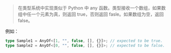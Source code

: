 <!--
 * @Author: xiongfeng '343138759@qq.com'
 * @Date: 2022-05-12 16:39:01
 * @LastEditors: xiongfeng '343138759@qq.com'
 * @LastEditTime: 2022-05-12 16:40:16
 * @FilePath: \Typescript练习d:\王者农药plus\web前端\ts-challenge\type-challenges\AnyOf\readme.md
 * @Description: 这是默认设置,请设置`customMade`, 打开koroFileHeader查看配置 进行设置: https://github.com/OBKoro1/koro1FileHeader/wiki/%E9%85%8D%E7%BD%AE
-->

> 在类型系统中实现类似于 Python 中 any 函数。类型接收一个数组，如果数组中任一个元素为真，则返回 true，否则返回 fasle。如果数组为空，返回 false。

例如：

```ts
type Sample1 = AnyOf<[1, "", false, [], {}]>; // expected to be true.
type Sample2 = AnyOf<[0, "", false, [], {}]>; // expected to be false.
```

